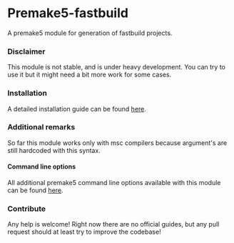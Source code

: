 # Premake5-fastbuild
A premake5 module for generation of fastbuild projects. 

### Disclaimer
This module is not stable, and is under heavy development. You can try to use it but it might need a bit more work for some cases. 

### Installation 
A detailed installation guide can be found [here](https://github.com/Dandielo/premake5-fastbuild/wiki/Installation).

### Additional remarks
So far this module works only with msc compilers because argument's are still hardcoded with this syntax.

#### Command line options 
All additional premake5 command line options available with this module can be found [here](https://github.com/Dandielo/premake5-fastbuild/wiki/command-line-options). 

### Contribute 
Any help is welcome!
Right now there are no official guides, but any pull request should at least try to improve the codebase!


